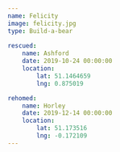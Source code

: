 ```yaml
---
name: Felicity
image: felicity.jpg
type: Build-a-bear
    
rescued:
    name: Ashford
    date: 2019-10-24 00:00:00
    location:
        lat: 51.1464659
        lng: 0.875019

rehomed:
    name: Horley
    date: 2019-12-14 00:00:00
    location:
        lat: 51.173516
        lng: -0.172109
---
```

